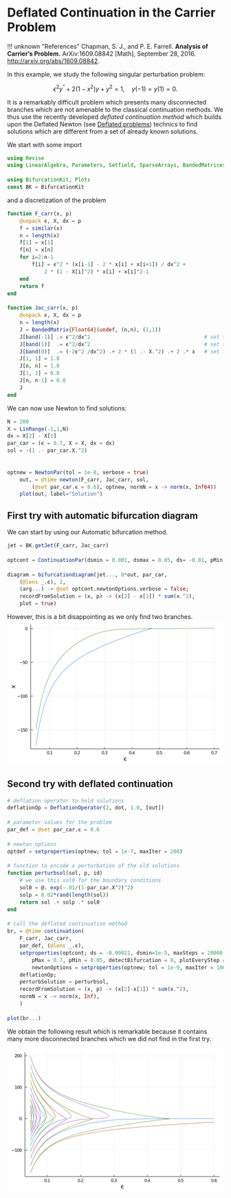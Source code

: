 # Deflated Continuation in the Carrier Problem

!!! unknown "References"
    Chapman, S. J., and P. E. Farrell. **Analysis of Carrier’s Problem.** ArXiv:1609.08842 [Math], September 28, 2016. http://arxiv.org/abs/1609.08842.

In this example, we study the following singular perturbation problem:

$$\epsilon^{2} y^{\prime \prime}+2\left(1-x^{2}\right) y+y^{2}=1, \quad y(-1)=y(1)=0\tag{E}.$$

It is a remarkably difficult problem which presents many disconnected branches which are not amenable to the classical continuation methods. We thus use the recently developed *deflated continuation method* which builds upon the Deflated Newton (see [Deflated problems](@ref)) technics to find solutions which are different from a set of already known solutions.

We start with some import

```julia
using Revise
using LinearAlgebra, Parameters, Setfield, SparseArrays, BandedMatrices

using BifurcationKit, Plots
const BK = BifurcationKit
```

and a discretization of the problem

```julia
function F_carr(x, p)
	@unpack ϵ, X, dx = p
	f = similar(x)
	n = length(x)
	f[1] = x[1]
	f[n] = x[n]
	for i=2:n-1
		f[i] = ϵ^2 * (x[i-1] - 2 * x[i] + x[i+1]) / dx^2 +
			2 * (1 - X[i]^2) * x[i] + x[i]^2-1
	end
	return f
end

function Jac_carr(x, p)
	@unpack ϵ, X, dx = p
	n = length(x)
	J = BandedMatrix{Float64}(undef, (n,n), (1,1))
	J[band(-1)] .= ϵ^2/dx^2    									# set the diagonal band
	J[band(1)]  .= ϵ^2/dx^2										# set the super-diagonal band
	J[band(0)]  .= (-2ϵ^2 /dx^2) .+ 2 * (1 .- X.^2) .+ 2 .* x   # set the second super-diagonal band
	J[1, 1] = 1.0
	J[n, n] = 1.0
	J[1, 2] = 0.0
	J[n, n-1] = 0.0
	J
end
```

We can now use Newton to find solutions:

```julia
N = 200
X = LinRange(-1,1,N)
dx = X[2] - X[1]
par_car = (ϵ = 0.7, X = X, dx = dx)
sol = -(1 .- par_car.X.^2)


optnew = NewtonPar(tol = 1e-8, verbose = true)
	out, = @time newton(F_carr, Jac_carr, sol,
		(@set par_car.ϵ = 0.6), optnew, normN = x -> norm(x, Inf64))
	plot(out, label="Solution")
```

## First try with automatic bifurcation diagram

We can start by using our Automatic bifurcation method.

```julia
jet = BK.getJet(F_carr, Jac_carr)

optcont = ContinuationPar(dsmin = 0.001, dsmax = 0.05, ds= -0.01, pMin = 0.05, plotEveryStep = 10, newtonOptions = NewtonPar(tol = 1e-8, maxIter = 20, verbose = true), maxSteps = 300, detectBifurcation = 3, nev = 40)

diagram = bifurcationdiagram(jet..., 0*out, par_car,
	(@lens _.ϵ), 2,
	(arg...) -> @set optcont.newtonOptions.verbose = false;
	recordFromSolution = (x, p) -> (x[2] - x[1]) * sum(x.^2),
	plot = true)
```

However, this is a bit disappointing as we only find two branches.
![](carrier1.png)

## Second try with deflated continuation

```julia
# deflation operator to hold solutions
deflationOp = DeflationOperator(2, dot, 1.0, [out])

# parameter values for the problem
par_def = @set par_car.ϵ = 0.6

# newton options
optdef = setproperties(optnew; tol = 1e-7, maxIter = 200)

# function to encode a perturbation of the old solutions
function perturbsol(sol, p, id)
	# we use this sol0 for the boundary conditions
	sol0 = @. exp(-.01/(1-par_car.X^2)^2)
	solp = 0.02*rand(length(sol))
	return sol .+ solp .* sol0
end

# call the deflated continuation method
br, = @time continuation(
	F_carr, Jac_carr,
	par_def, (@lens _.ϵ),
	setproperties(optcont; ds = -0.00021, dsmin=1e-5, maxSteps = 20000,
		pMax = 0.7, pMin = 0.05, detectBifurcation = 0, plotEveryStep = 40,
		newtonOptions = setproperties(optnew; tol = 1e-9, maxIter = 100, verbose = false)),
	deflationOp;
	perturbSolution = perturbsol,
	recordFromSolution = (x, p) -> (x[2]-x[1]) * sum(x.^2),
	normN = x -> norm(x, Inf),
	)

plot(br...)
```

We obtain the following result which is remarkable because it contains many more disconnected branches which we did not find in the first try.

![](carrier.png)
